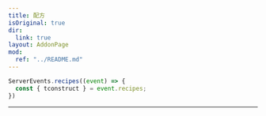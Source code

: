 ```yaml
---
title: 配方
isOriginal: true
dir:
  link: true
layout: AddonPage
mod:
  ref: "../README.md"
---
```


<ServerSide/>

```js
ServerEvents.recipes((event) => {
  const { tconstruct } = event.recipes;
})
```

---

<Catalog hideHeading/>
